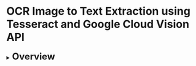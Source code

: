 # OCR Image to Text Extraction using Tesseract and Google Cloud Vision API

<details>
    <summary>
        <b>
            <font size="+2">
                Overview
            </font>
        </b>
    </summary>

1. Page Segmentation by lines
   - Use OpenCV to find lines between sections
   - Identify coordinates for the lines
2. Segmenting the Image
   - Use the coordinates of the lines to break the image into segments
3. Extracting Text (Printed and Handwritten)
   - Extracting image to text by segments
   - Clean up text and remove unwanted characters
   - Convert extracted values to dataframe


